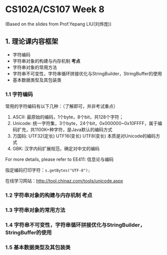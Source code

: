 # CS102A/CS107 Week 8
(Based on the slides from Prof.Yepang LIU(刘烨庞))        

## 1. 理论课内容框架
- 字符编码
- 字符串对象的构建与内存机制 **考点**
- 字符串对象的常用方法
- 字符串不可变性，字符串循环拼接优化与StringBuilder，StringBuffer的使用
- 基本数据类型及其包装类

### 1.1 字符编码

常用的字符编码有以下几种：（了解即可，并非考试重点）        
1. ASCII: 最原始的编码，1个byte，8个bit，共128个字符；
2. Unicode: 统一字符集，3个byte，24个bit，0x000000~0x10FFFF，属于编码扩充，共1100K+种字符，是Java默认的编码方式
3. 万国码: UTF32(定长) UTF16(变长) UTF8(变长) 本质是对Unicode的编码方式
4. GBK: 汉字内码扩展规范，确定对中文的编码

For more details, please refer to EE411: 信息论与编码

指定编码打印字符：```s.getBytes("UTF-8");```

在线学习网站：http://tool.chinaz.com/tools/unicode.aspx

### 1.2 字符串对象的构建与内存机制 考点
### 1.3 字符串对象的常用方法
### 1.4 字符串不可变性，字符串循环拼接优化与StringBuilder，StringBuffer的使用
### 1.5 基本数据类型及其包装类
